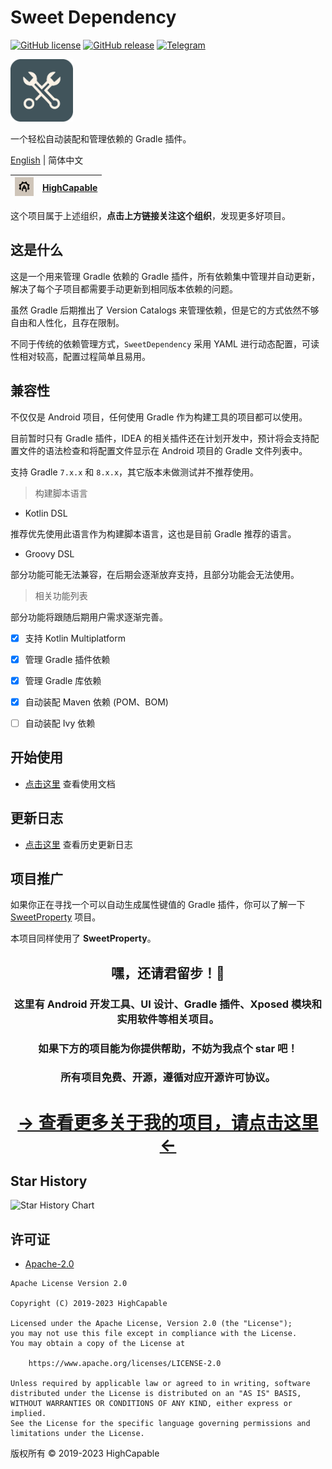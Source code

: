 # Sweet Dependency

[![GitHub license](https://img.shields.io/github/license/HighCapable/SweetDependency?color=blue)](https://github.com/HighCapable/SweetDependency/blob/master/LICENSE)
[![GitHub release](https://img.shields.io/github/v/release/HighCapable/SweetDependency?display_name=release&logo=github&color=green)](https://github.com/HighCapable/SweetDependency/releases)
[![Telegram](https://img.shields.io/badge/discussion-Telegram-blue.svg?logo=telegram)](https://t.me/HighCapable_Dev)

<img src="img-src/icon.png" width = "100" height = "100" alt="LOGO"/>

一个轻松自动装配和管理依赖的 Gradle 插件。

[English](README.md) | 简体中文

| <img src="https://github.com/HighCapable/.github/blob/main/img-src/logo.jpg?raw=true" width = "30" height = "30" alt="LOGO"/> | [HighCapable](https://github.com/HighCapable) |
|-------------------------------------------------------------------------------------------------------------------------------|-----------------------------------------------|

这个项目属于上述组织，**点击上方链接关注这个组织**，发现更多好项目。

## 这是什么

这是一个用来管理 Gradle 依赖的 Gradle 插件，所有依赖集中管理并自动更新，解决了每个子项目都需要手动更新到相同版本依赖的问题。

虽然 Gradle 后期推出了 Version Catalogs 来管理依赖，但是它的方式依然不够自由和人性化，且存在限制。

不同于传统的依赖管理方式，`SweetDependency` 采用 YAML 进行动态配置，可读性相对较高，配置过程简单且易用。

## 兼容性

不仅仅是 Android 项目，任何使用 Gradle 作为构建工具的项目都可以使用。

目前暂时只有 Gradle 插件，IDEA 的相关插件还在计划开发中，预计将会支持配置文件的语法检查和将配置文件显示在 Android 项目的 Gradle 文件列表中。

支持 Gradle `7.x.x` 和 `8.x.x`，其它版本未做测试并不推荐使用。

> 构建脚本语言

- Kotlin DSL

推荐优先使用此语言作为构建脚本语言，这也是目前 Gradle 推荐的语言。

- Groovy DSL

部分功能可能无法兼容，在后期会逐渐放弃支持，且部分功能会无法使用。

> 相关功能列表

部分功能将跟随后期用户需求逐渐完善。

- [x] 支持 Kotlin Multiplatform

- [x] 管理 Gradle 插件依赖

- [x] 管理 Gradle 库依赖

- [x] 自动装配 Maven 依赖 (POM、BOM)

- [ ] 自动装配 Ivy 依赖

## 开始使用

- [点击这里](docs/guide-zh-CN.md) 查看使用文档

## 更新日志

- [点击这里](docs/changelog-zh-CN.md) 查看历史更新日志

## 项目推广

如果你正在寻找一个可以自动生成属性键值的 Gradle 插件，你可以了解一下 [SweetProperty](https://github.com/HighCapable/SweetProperty) 项目。

本项目同样使用了 **SweetProperty**。

<!--suppress HtmlDeprecatedAttribute -->
<div align="center">
    <h2>嘿，还请君留步！👋</h2>
    <h3>这里有 Android 开发工具、UI 设计、Gradle 插件、Xposed 模块和实用软件等相关项目。</h3>
    <h3>如果下方的项目能为你提供帮助，不妨为我点个 star 吧！</h3>
    <h3>所有项目免费、开源，遵循对应开源许可协议。</h3>
    <h1><a href="https://github.com/fankes/fankes/blob/main/project-promote/README-zh-CN.md">→ 查看更多关于我的项目，请点击这里 ←</a></h1>
</div>

## Star History

![Star History Chart](https://api.star-history.com/svg?repos=HighCapable/SweetDependency&type=Date)

## 许可证

- [Apache-2.0](https://www.apache.org/licenses/LICENSE-2.0)

```
Apache License Version 2.0

Copyright (C) 2019-2023 HighCapable

Licensed under the Apache License, Version 2.0 (the "License");
you may not use this file except in compliance with the License.
You may obtain a copy of the License at

    https://www.apache.org/licenses/LICENSE-2.0

Unless required by applicable law or agreed to in writing, software
distributed under the License is distributed on an "AS IS" BASIS,
WITHOUT WARRANTIES OR CONDITIONS OF ANY KIND, either express or implied.
See the License for the specific language governing permissions and
limitations under the License.
```

版权所有 © 2019-2023 HighCapable